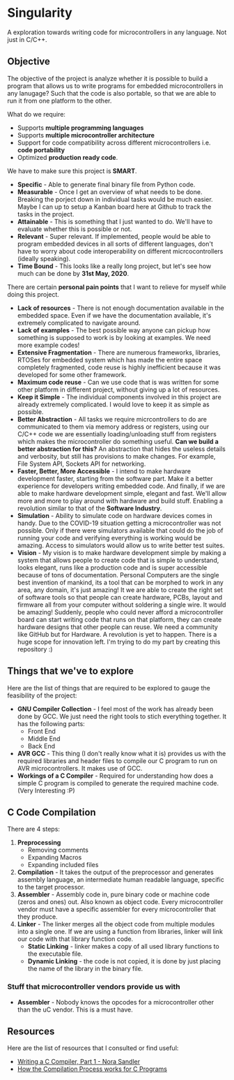 # Singularity
A exploration towards writing code for microcontrollers in any language. Not just in C/C++.

## Objective
The objective of the project is analyze whether it is possible to build a program that allows us to write programs for embedded microcontrollers in any lanugage? Such that the code is also portable, so that we are able to run it from one platform to the other.

What do we require:
 - Supports **multiple programming languages**
 - Supports **multiple microcontroller architecture**
 - Support for code compatibility across different microcontrollers i.e. **code portability**
 - Optimized **production ready code**.

We have to make sure this project is **SMART**.
 - **Specific** - Able to generate final binary file from Python code.
 - **Measurable** - Once I get an overview of what needs to be done. Breaking the porject down in individual tasks would be much easier. Maybe I can up to setup a Kanban board  here at Github to track the tasks in the project.
 - **Attainable** - This is something that I just wanted to do. We'll have to evaluate whether this is possible or not.
 - **Relevant** - Super relevant. If implemented, people would be able to program embedded devices in all sorts of different languages, don't have to worry about code interoperability on different micrcocontrollers (ideally speaking).
 - **Time Bound** - This looks like a really long project, but let's see how much can be done by **31st May, 2020**.

There are certain **personal pain points** that I want to relieve for myself while doing this project.
 - **Lack of resources** - There is not enough documentation available in the embedded space. Even if we have the documentation available, it's extremely complicated to navigate around.
 - **Lack of examples** - The best possible way anyone can pickup how something is supposed to work is by looking at examples. We need more example codes!
 - **Extensive Fragmentation** - There are numerous frameworks, libraries, RTOSes for embedded system which has made the entire space completely fragmented, code reuse is highly inefficient because it was developed for some other framework.
 - **Maximum code reuse** - Can we use code that is was written for some other platform in different project, without giving up a lot of resources.
 - **Keep it Simple** - The individual components involved in this project are already extremely complicated. I would love to keep it as simple as possible.
 - **Better Abstraction** - All tasks we require micrcontrollers to do are communicated to them via memory address or registers, using our C/C++ code we are essentially loading/unloading stuff from registers which makes the microcontroller do something useful. **Can we build a better abstraction for this?** An abstraction that hides the useless details and verbosity, but still has provisions to make changes. For example, File System API, Sockets API for networking.
 - **Faster, Better, More Accessible** - I intend to make hardware development faster, starting from the software part. Make it a better experience for developers writing embedded code. And finally, if we are able to make hardware development simple, elegant and fast. We'll allow more and more to play around with hardware and build stuff. Enabling a revolution similar to that of the **Software Industry**.
 - **Simulation** - Ability to simulate code on hardware devices comes in handy. Due to the COVID-19 situation getting a  microcontroller was not possible. Only if there were simulators available that could do the job of running your code and verifying everything is working would be amazing. Access to simulators would allow us to write better test suites.
 - **Vision** - My vision is to make hardware development simple by making a system that allows people to create code that is simple to understand, looks elegant, runs like a production code and is super accessible because of tons of documentation. Personal Computers are the single best invention of mankind, its a tool that can be morphed to work in any area, any domain, it's just amazing! It we are able to create the right set of software tools so that people can create hardware, PCBs, layout and firmware all from your computer without soldering a single wire. It would be amazing! Suddenly, people who could never afford a microcontroller board can start writing code that runs on that platform, they can create hardware designs that other people can reuse. We need a community like GitHub but for Hardware. A revolution is yet to happen. There is a huge scope for innovation left. I'm trying to do my part by creating this repository :)

## Things that we've to explore
Here are the list of things that are required to be explored to gauge the feasibility of the project:

 - **GNU Compiler Collection** - I feel most of the work has already been done by GCC. We just need the right tools to stich everything together. It has the following parts:
	 - Front End
	 - Middle End
	 - Back End
 - **AVR GCC** - This thing (I don't really know what it is) provides us with the required libraries and header files to compile our C program to run on AVR microcontrollers. It makes use of GCC.
 - **Workings of a C Compiler** - Required for understanding how does a simple C program is compiled to generate the required machine code. (Very Interesting :P)

## C Code Compilation
There are 4 steps:

 1. **Preprocessing**
	 - Removing comments
	 - Expanding Macros
	 - Expanding included files
 2. **Compilation** - It takes the output of the preprocessor and generates assembly language, an intermediate human readable language, specific to the target processor.
 3. **Assembler** - Assembly code in, pure binary code or machine code (zeros and ones) out. Also known as object code. Every microcontroller vendor must have a specific assembler for every microcontroller that they produce.
 4. **Linker** - The linker merges all the object code from multiple modules into a single one. If we are using a function from libraries, linker will link our code with that library function code.
	 - **Static Linking** - linker makes a copy of all used library functions to the executable file.
	 - **Dynamic Linking** - the code is not copied, it is done by just placing the name of the library in the binary file.

### Stuff that microcontroller vendors provide us with

 - **Assembler** - Nobody knows the opcodes for a microcontroller other than the uC vendor. This is a must have.

## Resources
Here are the list of resources that I consulted or find useful:

 - [Writing a C Compiler, Part 1 - Nora Sandler](https://norasandler.com/2017/11/29/Write-a-Compiler.html)
 - [How the Compilation Process works for C Programs](https://medium.com/datadriveninvestor/compilation-process-db17c3b58e62)
